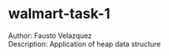 # walmart-task-1

<p>Author: Fausto Velazquez <br>
Description: Application of heap data structure
</p>